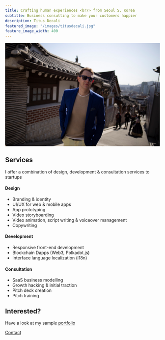 ```yaml
---
title: Crafting human experiences <br/> from Seoul S. Korea
subtitle: Business consulting to make your customers happier
description: Titus Decali
featured_image: "/images/titusdecali.jpg"
feature_image_width: 400
---
```


![](/images/titusdecali.jpg)

## Services

I offer a combination of design, development & consultation services to startups

#### Design

- Branding & identity
- UI/UX for web & mobile apps
- App prototyping
- Video storyboarding
- Video animation, script writing & voiceover management
- Copywriting

#### Development

- Responsive front-end development
- Blockchain Dapps (Web3, Polkadot.js)
- Interface language localization (i18n)

#### Consultation

- SaaS business modelling
- Growth hacking & initial traction
- Pitch deck creation
- Pitch training

## Interested?

Have a look at my sample [portfolio](https://www.dropbox.com/s/f8gm65pvir2ogqd/Tim%20Titus%20Portfolio%20Jan-2019.pdf?dl=0)

<a href="https://titusdecali.com/contact" class="button button--large">Contact</a>
